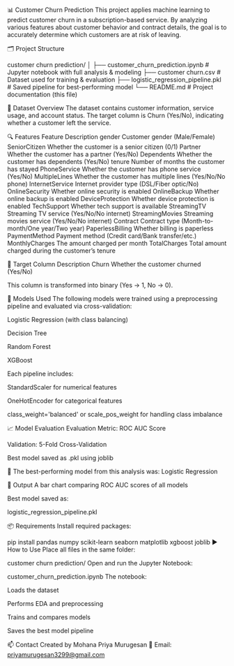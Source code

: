 📊 Customer Churn Prediction
This project applies machine learning to predict customer churn in a subscription-based service. By analyzing various features about customer behavior and contract details, 
the goal is to accurately determine which customers are at risk of leaving.

🗂️ Project Structure

customer churn prediction/
│
├── customer_churn_prediction.ipynb   # Jupyter notebook with full analysis & modeling
├── customer churn.csv                # Dataset used for training & evaluation
├── logistic_regression_pipeline.pkl  # Saved pipeline for best-performing model
└── README.md                         # Project documentation (this file)

📄 Dataset Overview
The dataset contains customer information, service usage, and account status. The target column is Churn (Yes/No), indicating whether a customer left the service.

🔍 Features
Feature	Description
gender	Customer gender (Male/Female)
SeniorCitizen	Whether the customer is a senior citizen (0/1)
Partner	Whether the customer has a partner (Yes/No)
Dependents	Whether the customer has dependents (Yes/No)
tenure	Number of months the customer has stayed
PhoneService	Whether the customer has phone service (Yes/No)
MultipleLines	Whether the customer has multiple lines (Yes/No/No phone)
InternetService	Internet provider type (DSL/Fiber optic/No)
OnlineSecurity	Whether online security is enabled
OnlineBackup	Whether online backup is enabled
DeviceProtection	Whether device protection is enabled
TechSupport	Whether tech support is available
StreamingTV	Streaming TV service (Yes/No/No internet)
StreamingMovies	Streaming movies service (Yes/No/No internet)
Contract	Contract type (Month-to-month/One year/Two year)
PaperlessBilling	Whether billing is paperless
PaymentMethod	Payment method (Credit card/Bank transfer/etc.)
MonthlyCharges	The amount charged per month
TotalCharges	Total amount charged during the customer’s tenure

🎯 Target
Column	Description
Churn	Whether the customer churned (Yes/No)

This column is transformed into binary (Yes → 1, No → 0).

🧪 Models Used
The following models were trained using a preprocessing pipeline and evaluated via cross-validation:

Logistic Regression (with class balancing)

Decision Tree

Random Forest

XGBoost

Each pipeline includes:

StandardScaler for numerical features

OneHotEncoder for categorical features

class_weight='balanced' or scale_pos_weight for handling class imbalance

📈 Model Evaluation
Evaluation Metric: ROC AUC Score

Validation: 5-Fold Cross-Validation

Best model saved as .pkl using joblib

📌 The best-performing model from this analysis was:
Logistic Regression

💾 Output
A bar chart comparing ROC AUC scores of all models

Best model saved as:

logistic_regression_pipeline.pkl

📦 Requirements
Install required packages:


pip install pandas numpy scikit-learn seaborn matplotlib xgboost joblib
▶️ How to Use
Place all files in the same folder:


customer churn prediction/
Open and run the Jupyter Notebook:


customer_churn_prediction.ipynb
The notebook:

Loads the dataset

Performs EDA and preprocessing

Trains and compares models

Saves the best model pipeline

📫 Contact
Created by Mohana Priya Murugesan
📧 Email: priyamurugesan3299@gmail.com
